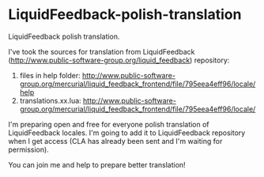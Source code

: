 LiquidFeedback-polish-translation
=================================

LiquidFeedback polish translation.

I've took the sources for translation from LiquidFeedback (http://www.public-software-group.org/liquid_feedback) repository: 

1. files in help folder: http://www.public-software-group.org/mercurial/liquid_feedback_frontend/file/795eea4eff96/locale/help
2. translations.xx.lua: http://www.public-software-group.org/mercurial/liquid_feedback_frontend/file/795eea4eff96/locale/

I'm preparing open and free for everyone polish translation of LiquidFeedback locales. 
I'm going to add it to LiquidFeedback repository when I get access (CLA has already been sent and I'm waiting for permission).

You can join me and help to prepare better translation!


